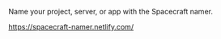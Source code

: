 Name your project, server, or app with the Spacecraft namer.

https://spacecraft-namer.netlify.com/
